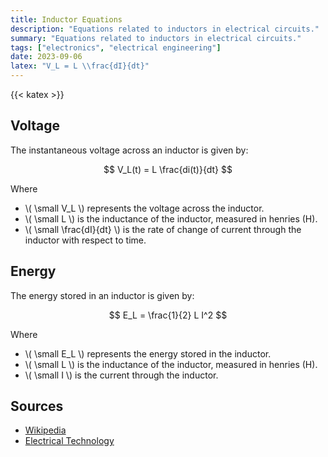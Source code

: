 ```yaml
---
title: Inductor Equations
description: "Equations related to inductors in electrical circuits."
summary: "Equations related to inductors in electrical circuits."
tags: ["electronics", "electrical engineering"]
date: 2023-09-06
latex: "V_L = L \\frac{dI}{dt}"
---
```


{{< katex >}}

## Voltage 
The instantaneous voltage across an inductor is given by:

$$ V_L(t) = L \frac{di(t)}{dt} $$

Where

- \\( \small V_L \\) represents the voltage across the inductor.
- \\( \small L \\) is the inductance of the inductor, measured in henries (H).
- \\( \small \frac{dI}{dt} \\) is the rate of change of current through the inductor with respect to time.

## Energy
The energy stored in an inductor is given by:

$$ E_L = \frac{1}{2} L I^2 $$

Where

- \\( \small E_L \\) represents the energy stored in the inductor.
- \\( \small L \\) is the inductance of the inductor, measured in henries (H).
- \\( \small I \\) is the current through the inductor.


## Sources

- [Wikipedia](https://en.wikipedia.org/wiki/Inductor)
- [Electrical Technology](https://www.electricaltechnology.org/2020/10/inductor-inductance-formula-equations.html)

